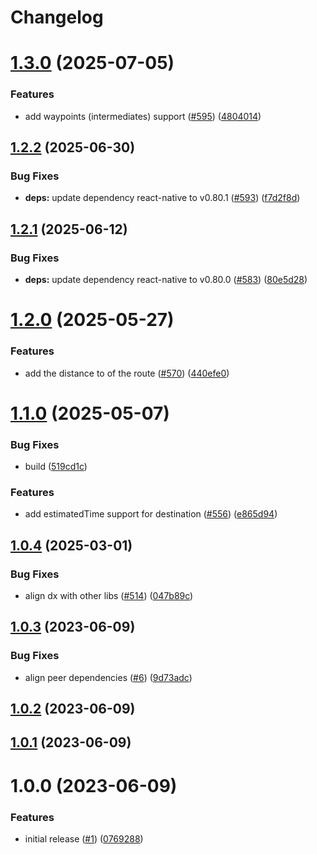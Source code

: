 # Changelog

# [1.3.0](https://github.com/huextrat/react-native-maps-routes/compare/v1.2.2...v1.3.0) (2025-07-05)


### Features

* add waypoints (intermediates) support ([#595](https://github.com/huextrat/react-native-maps-routes/issues/595)) ([4804014](https://github.com/huextrat/react-native-maps-routes/commit/4804014b178d11232b8810cb2265e0c00fe8a5af))

## [1.2.2](https://github.com/huextrat/react-native-maps-routes/compare/v1.2.1...v1.2.2) (2025-06-30)


### Bug Fixes

* **deps:** update dependency react-native to v0.80.1 ([#593](https://github.com/huextrat/react-native-maps-routes/issues/593)) ([f7d2f8d](https://github.com/huextrat/react-native-maps-routes/commit/f7d2f8d33be5f82ee9fe552a4c6316e5630a7905))

## [1.2.1](https://github.com/huextrat/react-native-maps-routes/compare/v1.2.0...v1.2.1) (2025-06-12)


### Bug Fixes

* **deps:** update dependency react-native to v0.80.0 ([#583](https://github.com/huextrat/react-native-maps-routes/issues/583)) ([80e5d28](https://github.com/huextrat/react-native-maps-routes/commit/80e5d28b2532eae906020d223035893b42ade517))

# [1.2.0](https://github.com/huextrat/react-native-maps-routes/compare/v1.1.0...v1.2.0) (2025-05-27)


### Features

* add the distance to of the route ([#570](https://github.com/huextrat/react-native-maps-routes/issues/570)) ([440efe0](https://github.com/huextrat/react-native-maps-routes/commit/440efe05e6b1fa64956b66eab0fef81cf04fbae2))

# [1.1.0](https://github.com/huextrat/react-native-maps-routes/compare/v1.0.4...v1.1.0) (2025-05-07)


### Bug Fixes

* build ([519cd1c](https://github.com/huextrat/react-native-maps-routes/commit/519cd1ccd6faae8ed3ae79cc637b66023026d4c0))


### Features

* add estimatedTime support for destination ([#556](https://github.com/huextrat/react-native-maps-routes/issues/556)) ([e865d94](https://github.com/huextrat/react-native-maps-routes/commit/e865d94b217374db68deb68d7878b714d1cb9b32))

## [1.0.4](https://github.com/huextrat/react-native-maps-routes/compare/v1.0.3...v1.0.4) (2025-03-01)


### Bug Fixes

* align dx with other libs ([#514](https://github.com/huextrat/react-native-maps-routes/issues/514)) ([047b89c](https://github.com/huextrat/react-native-maps-routes/commit/047b89c22147491ff24085ab45103e58cf9f35e6))

## [1.0.3](https://github.com/huextrat/react-native-maps-routes/compare/v1.0.2...v1.0.3) (2023-06-09)


### Bug Fixes

* align peer dependencies ([#6](https://github.com/huextrat/react-native-maps-routes/issues/6)) ([9d73adc](https://github.com/huextrat/react-native-maps-routes/commit/9d73adc7078df23e9650997b5c57e69ead5c6ba8))

## [1.0.2](https://github.com/huextrat/react-native-maps-routes/compare/v1.0.1...v1.0.2) (2023-06-09)

## [1.0.1](https://github.com/huextrat/react-native-maps-routes/compare/v1.0.0...v1.0.1) (2023-06-09)

# 1.0.0 (2023-06-09)


### Features

* initial release ([#1](https://github.com/huextrat/react-native-maps-routes/issues/1)) ([0769288](https://github.com/huextrat/react-native-maps-routes/commit/0769288574a5ed84c3a74eab15408339cdb738a3))
